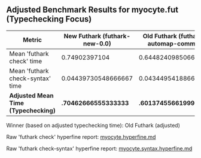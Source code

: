 ## Adjusted Benchmark Results for myocyte.fut (Typechecking Focus)

| Metric                             | New Futhark (futhark-new-0.0) | Old Futhark (futhark-automap-commit) | Unit |
|------------------------------------|---------------------------------|---------------------------------|------|
| Mean 'futhark check' time          | 0.74902397104           | 0.6448240985066666           | s    |
| Mean 'futhark check-syntax' time   | 0.04439730548666667        | 0.04344954188666666        | s    |
| **Adjusted Mean Time (Typechecking)** | **.70462666555333333**    | **.60137455661999994**    | s    |

Winner (based on adjusted typechecking time): Old Futhark (adjusted)

Raw 'futhark check' hyperfine report: [myocyte.hyperfine.md](./myocyte.check.hyperfine.md)

Raw 'futhark check-syntax' hyperfine report: [myocyte.syntax.hyperfine.md](./myocyte.syntax.hyperfine.md)
